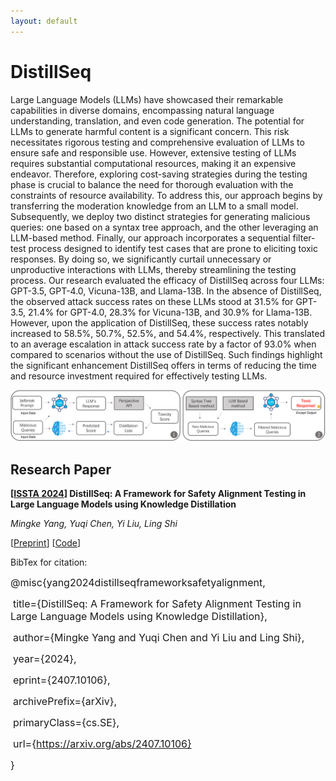```yaml
---
layout: default
---
```


# DistillSeq

Large Language Models (LLMs) have showcased their remarkable capabilities in diverse domains, encompassing natural language understanding, translation, and even code generation. The potential for LLMs to generate harmful content is a significant concern. This risk necessitates rigorous testing and comprehensive evaluation of LLMs to ensure safe and responsible use. However, extensive testing of LLMs requires substantial computational resources, making it an expensive endeavor. Therefore, exploring cost-saving strategies during the testing phase is crucial to balance the need for thorough evaluation with the constraints of resource availability. To address this, our approach begins by transferring the moderation knowledge from an LLM to a small model. Subsequently, we deploy two distinct strategies for generating malicious queries: one based on a syntax tree approach, and the other leveraging an LLM-based method. Finally, our approach incorporates a sequential filter-test process designed to identify test cases that are prone to eliciting toxic responses. By doing so, we significantly curtail unnecessary or unproductive interactions with LLMs, thereby streamlining the testing process. Our research evaluated the efficacy of DistillSeq across four LLMs: GPT-3.5, GPT-4.0, Vicuna-13B, and Llama-13B. In the absence of DistillSeq, the observed attack success rates on these LLMs stood at 31.5% for GPT-3.5, 21.4% for GPT-4.0, 28.3% for Vicuna-13B, and 30.9% for Llama-13B. However, upon the application of DistillSeq, these success rates notably increased to 58.5%, 50.7%, 52.5%, and 54.4%, respectively. This translated to an average escalation in attack success rate by a factor of 93.0% when compared to scenarios without the use of DistillSeq. Such findings highlight the significant enhancement DistillSeq offers in terms of reducing the time and resource investment required for effectively testing LLMs.

![pipeline](/pipeline.png)



## Research Paper

**[[ISSTA 2024](https://2024.issta.org/track/issta-2024-papers#event-overview)] DistillSeq: A Framework for Safety Alignment Testing in Large Language Models using Knowledge Distillation**

*Mingke Yang, Yuqi Chen, Yi Liu, Ling Shi*

[[Preprint](https://arxiv.org/abs/2407.10106)] [[Code](https://arxiv.org/abs/2407.10106)]

BibTex for citation:

<font size=3>@misc{yang2024distillseqframeworksafetyalignment,</font>

​      	<font size=3>title={DistillSeq: A Framework for Safety Alignment Testing in Large Language Models using Knowledge Distillation}, </font>

​      	<font size=3>author={Mingke Yang and Yuqi Chen and Yi Liu and Ling Shi},</font>

​      	<font size=3>year={2024},</font>

​      	<font size=3>eprint={2407.10106},</font>

​      	<font size=3>archivePrefix={arXiv},</font>

​      	<font size=3>primaryClass={cs.SE},</font>

​     	<font size=3> url={https://arxiv.org/abs/2407.10106}</font>

<font size=3>}</font>

